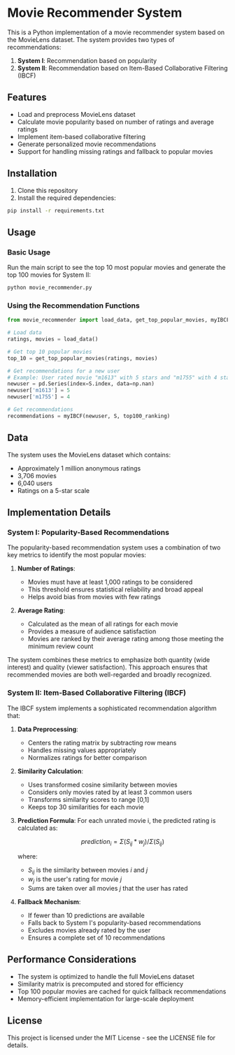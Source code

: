 # Movie Recommender System

This is a Python implementation of a movie recommender system based on the MovieLens dataset. The system provides two types of recommendations:

1. **System I**: Recommendation based on popularity
2. **System II**: Recommendation based on Item-Based Collaborative Filtering (IBCF)

## Features

- Load and preprocess MovieLens dataset
- Calculate movie popularity based on number of ratings and average ratings
- Implement item-based collaborative filtering
- Generate personalized movie recommendations
- Support for handling missing ratings and fallback to popular movies

## Installation

1. Clone this repository
2. Install the required dependencies:
```bash
pip install -r requirements.txt
```

## Usage

### Basic Usage

Run the main script to see the top 10 most popular movies and generate the top 100 movies for System II:

```bash
python movie_recommender.py
```

### Using the Recommendation Functions

```python
from movie_recommender import load_data, get_top_popular_movies, myIBCF

# Load data
ratings, movies = load_data()

# Get top 10 popular movies
top_10 = get_top_popular_movies(ratings, movies)

# Get recommendations for a new user
# Example: User rated movie "m1613" with 5 stars and "m1755" with 4 stars
newuser = pd.Series(index=S.index, data=np.nan)
newuser['m1613'] = 5
newuser['m1755'] = 4

# Get recommendations
recommendations = myIBCF(newuser, S, top100_ranking)
```

## Data

The system uses the MovieLens dataset which contains:
- Approximately 1 million anonymous ratings
- 3,706 movies
- 6,040 users
- Ratings on a 5-star scale

## Implementation Details

### System I: Popularity-Based Recommendations
The popularity-based recommendation system uses a combination of two key metrics to identify the most popular movies:

1. **Number of Ratings**: 
   - Movies must have at least 1,000 ratings to be considered
   - This threshold ensures statistical reliability and broad appeal
   - Helps avoid bias from movies with few ratings

2. **Average Rating**:
   - Calculated as the mean of all ratings for each movie
   - Provides a measure of audience satisfaction
   - Movies are ranked by their average rating among those meeting the minimum review count

The system combines these metrics to emphasize both quantity (wide interest) and quality (viewer satisfaction). This approach ensures that recommended movies are both well-regarded and broadly recognized.

### System II: Item-Based Collaborative Filtering (IBCF)
The IBCF system implements a sophisticated recommendation algorithm that:

1. **Data Preprocessing**:
   - Centers the rating matrix by subtracting row means
   - Handles missing values appropriately
   - Normalizes ratings for better comparison

2. **Similarity Calculation**:
   - Uses transformed cosine similarity between movies
   - Considers only movies rated by at least 3 common users
   - Transforms similarity scores to range [0,1]
   - Keeps top 30 similarities for each movie

3. **Prediction Formula**:
   For each unrated movie i, the predicted rating is calculated as:

   $$prediction_i = Σ(S_{ij} * w_j) / Σ(S_{ij})$$

   where:
   - $S_{ij}$ is the similarity between movies $i$ and $j$
   - $w_j$ is the user's rating for movie $j$
   - Sums are taken over all movies $j$ that the user has rated

4. **Fallback Mechanism**:
   - If fewer than 10 predictions are available
   - Falls back to System I's popularity-based recommendations
   - Excludes movies already rated by the user
   - Ensures a complete set of 10 recommendations

## Performance Considerations

- The system is optimized to handle the full MovieLens dataset
- Similarity matrix is precomputed and stored for efficiency
- Top 100 popular movies are cached for quick fallback recommendations
- Memory-efficient implementation for large-scale deployment

## License

This project is licensed under the MIT License - see the LICENSE file for details. 